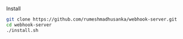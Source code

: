 Install
```bash
git clone https://github.com/rumeshmadhusanka/webhook-server.git
cd webhook-server
./install.sh
```
